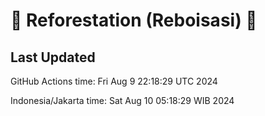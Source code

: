 
# 🌳 Reforestation (Reboisasi) 🌲

## Last Updated

GitHub Actions time: Fri Aug  9 22:18:29 UTC 2024

Indonesia/Jakarta time: Sat Aug 10 05:18:29 WIB 2024
